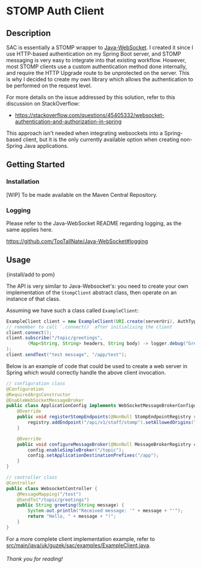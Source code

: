 # STOMP Auth Client

## Description

SAC is essentially a STOMP wrapper to [Java-WebSocket](https://github.com/TooTallNate/Java-WebSocket). I created it since I use HTTP-based authentication on my Spring Boot server, and STOMP messaging is very easy to integrate into that existing workflow.
However, most STOMP clients use a custom authentication method done internally, and require the HTTP Upgrade route to be unprotected on the server. This is why I decided to create my own library which allows the authentication to be performed on the request level.

For more details on the issue addressed by this solution, refer to this discussion on StackOverflow:

- https://stackoverflow.com/questions/45405332/websocket-authentication-and-authorization-in-spring

This approach isn't needed when integrating websockets into a Spring-based client, but it is the only currently available option when creating non-Spring Java applications.

## Getting Started

### Installation

[WIP] 
To be made available on the Maven Central Repository.

### Logging

Please refer to the Java-WebSocket README regarding logging, as the same applies here.

https://github.com/TooTallNate/Java-WebSocket#logging

## Usage

{install/add to pom}

The API is very similar to Java-Websocket's: you need to create your own implementation of the `StompClient` abstract class, then operate on an instance of that class.

Assuming we have such a class called `ExampleClient`:

```java
ExampleClient client = new ExampleClient(URI.create(serverUri), AuthType.jwt(token), host);
// remember to call `.connect()` after initialising the client
client.connect();
client.subscribe("/topic/greetings",
        (Map<String, String> headers, String body) -> logger.debug("Greeted: '" + body + "'")
);
client.sendText("test message", "/app/test");
```

Below is an example of code that could be used to create a web server in Spring which would correctly handle the above client invocation.

```java
// configuration class
@Configuration
@RequiredArgsConstructor
@EnableWebSocketMessageBroker
public class ApplicationConfig implements WebSocketMessageBrokerConfigurer {
    @Override
    public void registerStompEndpoints(@NonNull StompEndpointRegistry registry) {
        registry.addEndpoint("/api/v1/staff/stomp").setAllowedOrigins("*");
    }

    @Override
    public void configureMessageBroker(@NonNull MessageBrokerRegistry config) {
        config.enableSimpleBroker("/topic");
        config.setApplicationDestinationPrefixes("/app");
    }
}

// controller class
@Controller
public class WebsocketController {
    @MessageMapping("/test")
    @SendTo("/topic/greetings")
    public String greeting(String message) {
        System.out.println("Received message: '" + message + "'");
        return "Hello, " + message + "!";
    }
}
```

For a more complete client implementation example, refer to [src/main/java/uk/guzek/sac/examples/ExampleClient.java](https://github.com/kguzek/stomp-auth-client/blob/main/src/main/java/uk/guzek/sac/examples/ExampleClient.java).

###### Thank you for reading!
